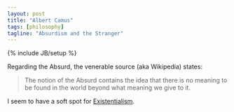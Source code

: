 ```yaml
---
layout: post
title: "Albert Camus"
tags: [philosophy]
tagline: "Absurdism and the Stranger"
---
```

{% include JB/setup %}

Regarding the Absurd, the venerable source (aka Wikipedia) states:

> The notion of the Absurd contains the idea that there is no meaning to be found in the world beyond what meaning we give to it.

I seem to have a soft spot for [Existentialism](http://en.wikipedia.org/wiki/Existentialism).